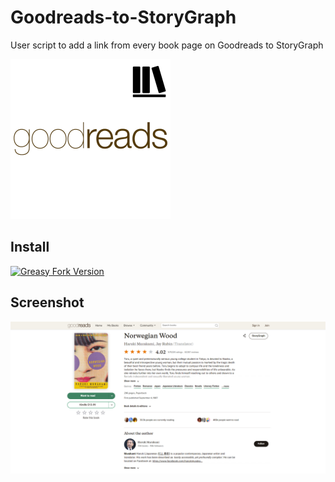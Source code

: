 # Goodreads-to-StoryGraph
User script to add a link from every book page on Goodreads to StoryGraph

<img src="Letterboxd_30nama_Link.png" width="256" height="256">

## Install
<a href="https://greasyfork.org/en/scripts/480458-goodreads-to-storygraph"><img alt="Greasy Fork Version" src="https://img.shields.io/greasyfork/v/480458" ></a>

## Screenshot
<img src="Screenshot.png">

